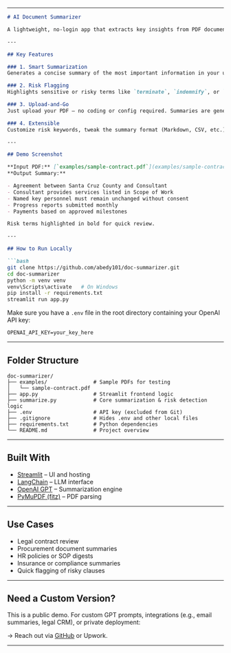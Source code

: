 
---

````markdown
# AI Document Summarizer

A lightweight, no-login app that extracts key insights from PDF documents using GPT and highlights risky contract terms for quick review. Built with Streamlit and LangChain.

---

## Key Features

### 1. Smart Summarization  
Generates a concise summary of the most important information in your uploaded document.

### 2. Risk Flagging  
Highlights sensitive or risky terms like `terminate`, `indemnify`, or `noncompliance` in **bold** for faster scanning.

### 3. Upload-and-Go  
Just upload your PDF — no coding or config required. Summaries are generated instantly in your browser.

### 4. Extensible  
Customize risk keywords, tweak the summary format (Markdown, CSV, etc.), or plug in your own prompt templates.

---

## Demo Screenshot

**Input PDF:** [`examples/sample-contract.pdf`](examples/sample-contract.pdf)  
**Output Summary:**

- Agreement between Santa Cruz County and Consultant  
- Consultant provides services listed in Scope of Work  
- Named key personnel must remain unchanged without consent  
- Progress reports submitted monthly  
- Payments based on approved milestones  

Risk terms highlighted in bold for quick review.

---

## How to Run Locally

```bash
git clone https://github.com/abedy101/doc-summarizer.git
cd doc-summarizer
python -m venv venv
venv\Scripts\activate   # On Windows
pip install -r requirements.txt
streamlit run app.py
````

Make sure you have a `.env` file in the root directory containing your OpenAI API key:

```
OPENAI_API_KEY=your_key_here
```

---

## Folder Structure

```
doc-summarizer/
├── examples/               # Sample PDFs for testing
│   └── sample-contract.pdf
├── app.py                  # Streamlit frontend logic
├── summarize.py            # Core summarization & risk detection logic
├── .env                    # API key (excluded from Git)
├── .gitignore              # Hides .env and other local files
├── requirements.txt        # Python dependencies
└── README.md               # Project overview
```

---

## Built With

* [Streamlit](https://streamlit.io/) – UI and hosting
* [LangChain](https://www.langchain.com/) – LLM interface
* [OpenAI GPT](https://openai.com/gpt) – Summarization engine
* [PyMuPDF (fitz)](https://pymupdf.readthedocs.io/) – PDF parsing

---

## Use Cases

* Legal contract review
* Procurement document summaries
* HR policies or SOP digests
* Insurance or compliance summaries
* Quick flagging of risky clauses

---

## Need a Custom Version?

This is a public demo. For custom GPT prompts, integrations (e.g., email summaries, legal CRM), or private deployment:

→ Reach out via [GitHub](https://github.com/abedy101) or Upwork.

---



